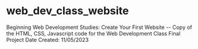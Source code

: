 # web_dev_class_website
Beginning Web Development Studies: Create Your First Website -- Copy of the HTML, CSS, Javascript code for the Web Development Class Final Project
Date Created: 11/05/2023
